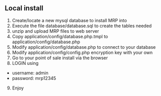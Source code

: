 
Local install
-------------
1. Create/locate a new mysql database to install MRP into
2. Execute the file database/database.sql to create the tables needed
3. unzip and upload MRP files to web server
4. Copy application/config/database.php.tmpl to application/config/database.php
5. Modify application/config/database.php to connect to your database
6. Modify application/config/config.php encryption key with your own
7. Go to your point of sale install via the browser
8. LOGIN using
  * username: admin 
  * password: mrp12345
9. Enjoy



